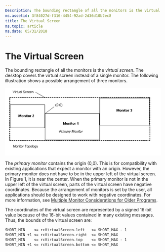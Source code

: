 ```yaml
---
Description: The bounding rectangle of all the monitors is the virtual screen. The desktop covers the virtual screen instead of a single monitor. The following illustration shows a possible arrangement of three monitors.
ms.assetid: 3f84027d-f316-4454-92ad-2d36d10b2ec8
title: The Virtual Screen
ms.topic: article
ms.date: 05/31/2018
---
```


# The Virtual Screen

The bounding rectangle of all the monitors is the *virtual screen*. The desktop covers the virtual screen instead of a single monitor. The following illustration shows a possible arrangement of three monitors.

![illustration showing a three boxes representing monitors arranged within a box representing the virtual screen](images/multimon-1.png)

The *primary monitor* contains the origin (0,0). This is for compatibility with existing applications that expect a monitor with an origin. However, the primary monitor does not have to be in the upper left of the virtual screen. In Figure 1, it is near the center. When the primary monitor is not in the upper left of the virtual screen, parts of the virtual screen have negative coordinates. Because the arrangement of monitors is set by the user, all applications should be designed to work with negative coordinates. For more information, see [Multiple Monitor Considerations for Older Programs](multiple-monitor-considerations-for-older-programs.md).

The coordinates of the virtual screen are represented by a signed 16-bit value because of the 16-bit values contained in many existing messages. Thus, the bounds of the virtual screen are:

``` syntax
SHORT_MIN    <= rcVirtualScreen.left   <= SHORT_MAX - 1
SHORT_MIN +1 <= rcVirtualScreen.right  <= SHORT_MAX
SHORT_MIN    <= rcVirtualScreen.top    <= SHORT_MAX - 1
SHORT_MIN +1 <= rcVirtualScreen.bottom <= SHORT_MAX
```

 

 



